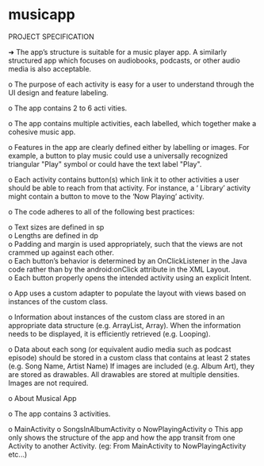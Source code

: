 # musicapp
PROJECT SPECIFICATION

➜ The app’s structure is suitable for a music player app. A similarly structured app which focuses on audiobooks, podcasts, or other       audio media is also acceptable.

o The purpose of each activity is easy for a user to understand through the UI design and feature labeling.

o The app contains 2 to 6 acti vities.

o The app contains multiple activities, each labelled, which together make a cohesive music app.

o Features in the app are clearly defined either by labelling or images. For example, a button to play music could use a universally       recognized triangular "Play" symbol or could have the text label "Play".

o Each activity contains button(s) which link it to other activities a user should be able to reach from that activity. For instance, a ‘ Library’ activity might contain a button to move to the ‘Now Playing’ activity.

o The code adheres to all of the following best practices:

o Text sizes are defined in sp<br>
o Lengths are defined in dp<br>
o Padding and margin is used appropriately, such that the views are not crammed up against each other.<br>
o Each button’s behavior is determined by an OnClickListener in the Java code rather than by the android:onClick attribute in the XML     Layout.<br>
o Each button properly opens the intended activity using an explicit Intent.

o App uses a custom adapter to populate the layout with views based on instances of the custom class.

o Information about instances of the custom class are stored in an appropriate data structure (e.g. ArrayList, Array). When the           information needs to be displayed, it is efficiently retrieved (e.g. Looping).

o Data about each song (or equivalent audio media such as podcast episode) should be stored in a custom class that contains at least 2     states (e.g. Song Name, Artist Name) If images are included (e.g. Album Art), they are stored as drawables. All drawables are stored     at multiple densities. Images are not required.

o About Musical App

o The app contains 3 activities.

o MainActivity
o SongsInAlbumActivity
o NowPlayingActivity
o This app only shows the structure of the app and how the app transit from one Activity to another Activity. (eg: From MainActivity to   NowPlayingActivity etc...)
